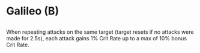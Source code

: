 # Galileo (B)

## 

When repeating attacks on the same target (target resets if no attacks were made for 2.5s), each attack gains 1% Crit Rate up to a max of 10% bonus Crit Rate.